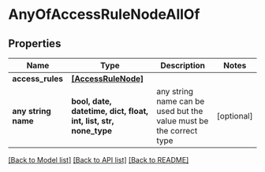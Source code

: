 # AnyOfAccessRuleNodeAllOf


## Properties
Name | Type | Description | Notes
------------ | ------------- | ------------- | -------------
**access_rules** | [**[AccessRuleNode]**](AccessRuleNode.md) |  | 
**any string name** | **bool, date, datetime, dict, float, int, list, str, none_type** | any string name can be used but the value must be the correct type | [optional]

[[Back to Model list]](../README.md#documentation-for-models) [[Back to API list]](../README.md#documentation-for-api-endpoints) [[Back to README]](../README.md)


